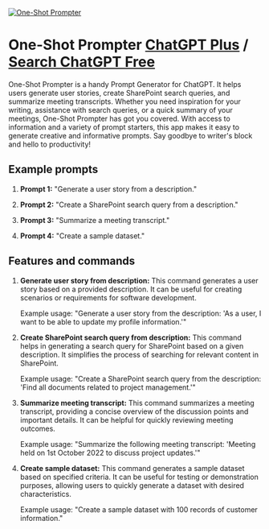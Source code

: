 
[![One-Shot Prompter](https://files.oaiusercontent.com/file-dD762oa5n87rHvyq4y7Slha1?se=2123-10-19T12%3A09%3A28Z&sp=r&sv=2021-08-06&sr=b&rscc=max-age%3D31536000%2C%20immutable&rscd=attachment%3B%20filename%3D57062731-a80a-4922-b6cc-0685f745b39f.png&sig=Z0Wm%2B4t9mKb/V3Gs0Svpl/iMeCeyBjCdnn0XbYhgM2c%3D)](https://chat.openai.com/g/g-bZfYhQF6h-one-shot-prompter)

# One-Shot Prompter [ChatGPT Plus](https://chat.openai.com/g/g-bZfYhQF6h-one-shot-prompter) / [Search ChatGPT Free](https://gptcall.net/index.html#/?search=One-Shot%20Prompter)

One-Shot Prompter is a handy Prompt Generator for ChatGPT. It helps users generate user stories, create SharePoint search queries, and summarize meeting transcripts. Whether you need inspiration for your writing, assistance with search queries, or a quick summary of your meetings, One-Shot Prompter has got you covered. With access to information and a variety of prompt starters, this app makes it easy to generate creative and informative prompts. Say goodbye to writer's block and hello to productivity!

## Example prompts

1. **Prompt 1:** "Generate a user story from a description."

2. **Prompt 2:** "Create a SharePoint search query from a description."

3. **Prompt 3:** "Summarize a meeting transcript."

4. **Prompt 4:** "Create a sample dataset."

## Features and commands

1. **Generate user story from description:** This command generates a user story based on a provided description. It can be useful for creating scenarios or requirements for software development.

    Example usage: "Generate a user story from the description: 'As a user, I want to be able to update my profile information.'"

2. **Create SharePoint search query from description:** This command helps in generating a search query for SharePoint based on a given description. It simplifies the process of searching for relevant content in SharePoint.

    Example usage: "Create a SharePoint search query from the description: 'Find all documents related to project management.'"

3. **Summarize meeting transcript:** This command summarizes a meeting transcript, providing a concise overview of the discussion points and important details. It can be helpful for quickly reviewing meeting outcomes.

    Example usage: "Summarize the following meeting transcript: 'Meeting held on 1st October 2022 to discuss project updates.'"

4. **Create sample dataset:** This command generates a sample dataset based on specified criteria. It can be useful for testing or demonstration purposes, allowing users to quickly generate a dataset with desired characteristics.

    Example usage: "Create a sample dataset with 100 records of customer information."


